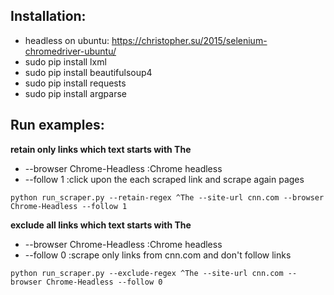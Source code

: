 
## Installation:

* headless on ubuntu: https://christopher.su/2015/selenium-chromedriver-ubuntu/
* sudo pip install lxml
* sudo pip install beautifulsoup4
* sudo pip install requests
* sudo pip install argparse

## Run examples:

__retain only links which text starts with The__
* --browser Chrome-Headless :Chrome headless
* --follow 1 :click upon the each scraped link and scrape again pages
```
python run_scraper.py --retain-regex ^The --site-url cnn.com --browser Chrome-Headless --follow 1
```

__exclude all links which text starts with The__
* --browser Chrome-Headless :Chrome headless
* --follow 0 :scrape only links from cnn.com and don't follow links
```
python run_scraper.py --exclude-regex ^The --site-url cnn.com --browser Chrome-Headless --follow 0
```
